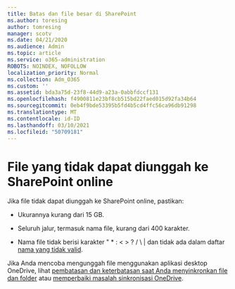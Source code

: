 ```yaml
---
title: Batas dan file besar di SharePoint
ms.author: toresing
author: tomresing
manager: scotv
ms.date: 04/21/2020
ms.audience: Admin
ms.topic: article
ms.service: o365-administration
ROBOTS: NOINDEX, NOFOLLOW
localization_priority: Normal
ms.collection: Adm_O365
ms.custom: ''
ms.assetid: bda3a75d-23f8-44d9-a23a-0abbfdccf131
ms.openlocfilehash: f4900811e23bf8cb515bd22faed015d92fa34b64
ms.sourcegitcommit: 0eb4f9bde53395b5fd4b5cd4ffc56ca96db91298
ms.translationtype: MT
ms.contentlocale: id-ID
ms.lasthandoff: 03/10/2021
ms.locfileid: "50709181"
---
```

# <a name="files-that-cant-be-uploaded-to-sharepoint-online"></a>File yang tidak dapat diunggah ke SharePoint online

Jika file tidak dapat diunggah ke SharePoint online, pastikan:
  
- Ukurannya kurang dari 15 GB.
    
- Seluruh jalur, termasuk nama file, kurang dari 400 karakter.
    
- Nama file tidak berisi karakter " \* : \< \> ? / \ | dan tidak ada dalam daftar [nama yang tidak valid](https://go.microsoft.com/fwlink/?linkid=866430).
    
Jika Anda mencoba mengunggah file menggunakan aplikasi desktop OneDrive, lihat [pembatasan dan keterbatasan saat Anda menyinkronkan file dan folder](https://go.microsoft.com/fwlink/p/?LinkID=717734) atau [memperbaiki masalah sinkronisasi OneDrive](https://go.microsoft.com/fwlink/?linkid=866431).
  

